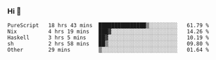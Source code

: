 ### Hi 👋

<!--START_SECTION:waka-->

```text
PureScript   18 hrs 43 mins  ███████████████▒░░░░░░░░░   61.79 %
Nix          4 hrs 19 mins   ███▓░░░░░░░░░░░░░░░░░░░░░   14.26 %
Haskell      3 hrs 5 mins    ██▓░░░░░░░░░░░░░░░░░░░░░░   10.19 %
sh           2 hrs 58 mins   ██▒░░░░░░░░░░░░░░░░░░░░░░   09.80 %
Other        29 mins         ▒░░░░░░░░░░░░░░░░░░░░░░░░   01.64 %
```

<!--END_SECTION:waka-->

